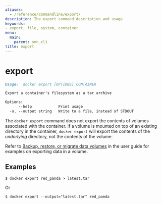 ```yaml
---
aliases:
  - /reference/commandline/export/
description: The export command description and usage
keywords:
- export, file, system, container
menu:
  main:
    parent: smn_cli
title: export
---
```


# export

```markdown
Usage:  docker export [OPTIONS] CONTAINER

Export a container's filesystem as a tar archive

Options:
      --help            Print usage
  -o, --output string   Write to a file, instead of STDOUT
```

The `docker export` command does not export the contents of volumes associated
with the container. If a volume is mounted on top of an existing directory in
the container, `docker export` will export the contents of the *underlying*
directory, not the contents of the volume.

Refer to [Backup, restore, or migrate data
volumes](../../tutorials/dockervolumes.md#backup-restore-or-migrate-data-volumes) in
the user guide for examples on exporting data in a volume.

## Examples

    $ docker export red_panda > latest.tar

Or

    $ docker export --output="latest.tar" red_panda
